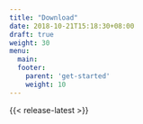 ```yaml
---
title: "Download"
date: 2018-10-21T15:18:30+08:00
draft: true
weight: 30
menu:
  main:
  footer:
    parent: 'get-started'
    weight: 10
---
```


<!-- ## Stable Version

Use the following link to download the Gibbon Core. Follow the Installation Guide, and then you can look in the Extend section for themes and modules. -->

{{< release-latest >}}
